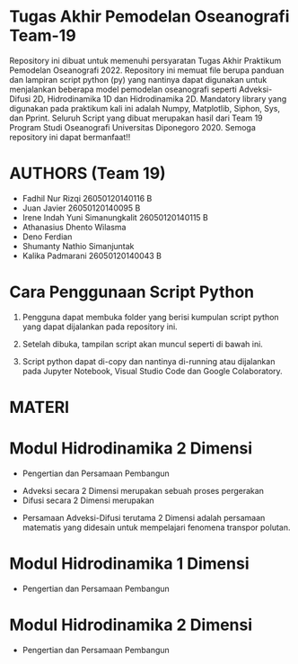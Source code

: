 # Tugas Akhir Pemodelan Oseanografi Team-19
Repository ini dibuat untuk memenuhi persyaratan Tugas Akhir Praktikum Pemodelan Oseanografi 2022. Repository ini memuat file berupa panduan dan lampiran script python (py) yang nantinya dapat digunakan untuk menjalankan beberapa model pemodelan oseanografi seperti Adveksi-Difusi 2D, Hidrodinamika 1D dan Hidrodinamika 2D. Mandatory library yang digunakan pada praktikum kali ini adalah Numpy, Matplotlib, Siphon, Sys, dan Pprint. Seluruh Script yang dibuat merupakan hasil dari Team 19 Program Studi Oseanografi Universitas Diponegoro 2020. Semoga repository ini dapat bermanfaat!! 
# AUTHORS (Team 19)
- Fadhil Nur Rizqi 26050120140116 B
- Juan Javier 26050120140095 B
- Irene Indah Yuni Simanungkalit 26050120140115 B
- Athanasius Dhento Wilasma
- Deno Ferdian	
- Shumanty Nathio Simanjuntak
- Kalika Padmarani 26050120140043 B
# Cara Penggunaan Script Python
1. Pengguna dapat membuka folder yang berisi kumpulan script python yang dapat dijalankan pada repository ini. 
2. Setelah dibuka, tampilan script akan muncul seperti di bawah ini.


3. Script python dapat di-copy dan nantinya di-running atau dijalankan pada Jupyter Notebook, Visual Studio Code dan Google Colaboratory.
# MATERI
# Modul Hidrodinamika 2 Dimensi
- Pengertian dan Persamaan Pembangun
* Adveksi secara 2 Dimensi merupakan sebuah proses pergerakan
* Difusi secara 2 Dimensi merupakan
- Persamaan Adveksi-Difusi terutama 2 Dimensi adalah persamaan matematis yang didesain untuk mempelajari fenomena transpor polutan.
# Modul Hidrodinamika 1 Dimensi
- Pengertian dan Persamaan Pembangun
# Modul Hidrodinamika 2 Dimensi
- Pengertian dan Persamaan Pembangun


